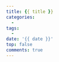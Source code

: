 ```yaml
---
title: {{ title }}
categories:
  - 
tags:
  - 
date: '{{ date }}'
top: false
comments: true
---
```


<!-- more -->